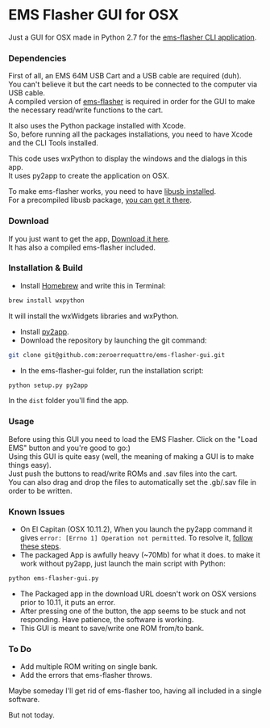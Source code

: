 # EMS Flasher GUI for OSX

Just a GUI for OSX made in Python 2.7 for the [ems-flasher CLI application](https://github.com/mikeryan/ems-flasher).

### Dependencies
First of all, an EMS 64M USB Cart and a USB cable are required (duh).<br />
You can't believe it but the cart needs to be connected to the computer via USB cable.<br />
A compiled version of [ems-flasher](https://github.com/mikeryan/ems-flasher) is required in order for the GUI to make the necessary read/write functions to the cart.

It also uses the Python package installed with Xcode.<br />
So, before running all the packages installations, you need to have Xcode and the CLI Tools installed.

This code uses wxPython to display the windows and the dialogs in this app.<br>
It uses py2app to create the application on OSX.

To make ems-flasher works, you need to have [libusb installed](http://libusb.info/).<br>
For a precompiled libusb package, [you can get it there](http://www.ellert.se/twain-sane/).

### Download
If you just want to get the app, [Download it here](http://labs.biggiogero.net/ems/ems-flasher-gui.zip).<br>
It has also a compiled ems-flasher included.

### Installation & Build
- Install [Homebrew](http://brew.sh/) and write this in Terminal:<br />
 ```bash
 brew install wxpython
 ```
 
 It will install the wxWidgets libraries and wxPython.
- Install [py2app](https://pythonhosted.org/py2app/).
- Download the repository by launching the git command:<br />
 ```bash
 git clone git@github.com:zeroerrequattro/ems-flasher-gui.git
 ```
 
- In the ems-flasher-gui folder, run the installation script:<br />
 ```bash
 python setup.py py2app
 ```
 
 In the `dist` folder you'll find the app.

### Usage
Before using this GUI you need to load the EMS Flasher. Click on the "Load EMS" button and you're good to go:)<br />
Using this GUI is quite easy (well, the meaning of making a GUI is to make things easy).<br />
Just push the buttons to read/write ROMs and .sav files into the cart.<br />
You can also drag and drop the files to automatically set the .gb/.sav file in order to be written.

### Known Issues
- On El Capitan (OSX 10.11.2), When you launch the py2app command it gives `error: [Errno 1] Operation not permitted`. To resolve it, [follow these steps](http://stackoverflow.com/questions/33197412/py2app-operation-not-permitted).
- The packaged App is awfully heavy (~70Mb) for what it does.
 to make it work without py2app, just launch the main script with Python:<br />
 ```bash
 python ems-flasher-gui.py
 ```
 
- The Packaged app in the download URL doesn't work on OSX versions prior to 10.11, it puts an error.
- After pressing one of the button, the app seems to be stuck and not responding. Have patience, the software is working.
- This GUI is meant to save/write one ROM from/to bank.

### To Do
- Add multiple ROM writing on single bank.
- Add the errors that ems-flasher throws.

Maybe someday I'll get rid of ems-flasher too, having all included in a single software.

But not today.